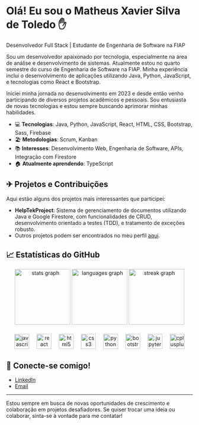 # Olá! Eu sou o Matheus Xavier Silva de Toledo ✋

Desenvolvedor Full Stack | Estudante de Engenharia de Software na FIAP

Sou um desenvolvedor apaixonado por tecnologia, especialmente na área de análise e desenvolvimento de sistemas. Atualmente estou no quarto semestre do curso de Engenharia de Software na FIAP. Minha experiência inclui o desenvolvimento de aplicações utilizando Java, Python, JavaScript, e tecnologias como React e Bootstrap.

Iniciei minha jornada no desenvolvimento em 2023 e desde então venho participando de diversos projetos acadêmicos e pessoais. Sou entusiasta de novas tecnologias e estou sempre buscando aprimorar minhas habilidades.

- 💻 **Tecnologias**: Java, Python, JavaScript, React, HTML, CSS, Bootstrap, Sass, Firebase
- 🏖️ **Metodologias**: Scrum, Kanban
- 📚 **Interesses**: Desenvolvimento Web, Engenharia de Software, APIs, Integração com Firestore
- 🏠 **Atualmente aprendendo**: TypeScript

## ✈ Projetos e Contribuições
Aqui estão alguns dos projetos mais interessantes que participei:

- **HelpTekProject**: Sistema de gerenciamento de documentos utilizando Java e Google Firestore, com funcionalidades de CRUD, desenvolvimento orientado a testes (TDD), e tratamento de exceções robusto.
- Outros projetos podem ser encontrados no meu perfil [aqui](https://github.com/matheuswq17).

## 📈 Estatísticas do GitHub
<div align="center">
  <img src="https://github-readme-stats.vercel.app/api?username=matheuswq17&hide_title=false&hide_rank=false&show_icons=true&include_all_commits=true&count_private=true&disable_animations=false&theme=default&locale=en&hide_border=false&order=1" height="150" alt="stats graph"  />
  <img src="https://github-readme-stats.vercel.app/api/top-langs?username=matheuswq17&locale=en&hide_title=false&layout=compact&card_width=320&langs_count=5&theme=default&hide_border=false&order=2" height="150" alt="languages graph"  />
  <img src="https://streak-stats.demolab.com?user=matheuswq17&locale=en&mode=daily&theme=default&hide_border=false&border_radius=5&order=3" height="150" alt="streak graph"  />
</div>

###

<div align="center">
  <img src="https://cdn.jsdelivr.net/gh/devicons/devicon/icons/javascript/javascript-original.svg" height="40" alt="javascript logo"  />
  <img width="12" />
  <img src="https://cdn.jsdelivr.net/gh/devicons/devicon/icons/react/react-original.svg" height="40" alt="react logo"  />
  <img width="12" />
  <img src="https://cdn.jsdelivr.net/gh/devicons/devicon/icons/html5/html5-original.svg" height="40" alt="html5 logo"  />
  <img width="12" />
  <img src="https://cdn.jsdelivr.net/gh/devicons/devicon/icons/css3/css3-original.svg" height="40" alt="css3 logo"  />
  <img width="12" />
  <img src="https://cdn.jsdelivr.net/gh/devicons/devicon/icons/python/python-original.svg" height="40" alt="python logo"  />
  <img width="12" />
  <img src="https://cdn.jsdelivr.net/gh/devicons/devicon/icons/bootstrap/bootstrap-original.svg" height="40" alt="bootstrap logo"  />
  <img width="12" />
  <img src="https://cdn.jsdelivr.net/gh/devicons/devicon/icons/jupyter/jupyter-original.svg" height="40" alt="jupyter logo"  />
  <img width="12" />
  <img src="https://cdn.jsdelivr.net/gh/devicons/devicon/icons/cplusplus/cplusplus-original.svg" height="40" alt="cplusplus logo"  />
</div>

###

## 🤖 Conecte-se comigo!
- [LinkedIn](https://www.linkedin.com/in/toledo-matheus)
- [Email](mailto:matheusxavi57@gmail.com)

---
Estou sempre em busca de novas oportunidades de crescimento e colaboração em projetos desafiadores. Se quiser trocar uma ideia ou colaborar, sinta-se à vontade para me contatar!

